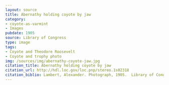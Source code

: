 ```yaml
---
layout: source
title: Abernathy holding coyote by jaw 
category: 
- coyote-as-varmint
- Images
pubdate: 1905
source: Library of Congress
type: image
tags: 
- Coyote and Theodore Roosevelt
- Coyote and trophy photo
img: /sources/img/abernathy-coyote-jaw.jpg
citation_title: Abernathy holding coyote by jaw 
citation_url: http://hdl.loc.gov/loc.pnp/stereo.1s02318
citation_biblio: Lambert, Alexander. Photograph, 1905.  Library of Congress Prints and Photographs Division.
---
```

